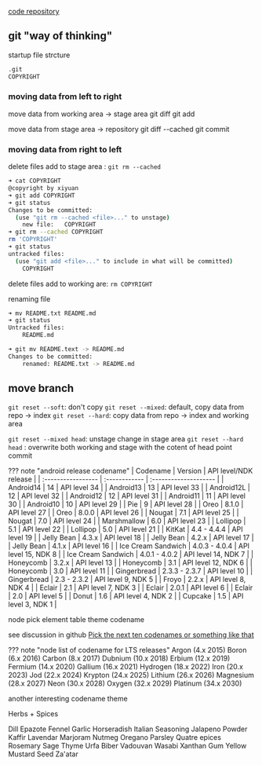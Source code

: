 [code repository]()

## git "way of thinking"

startup file strcture
```bash
.git
COPYRIGHT
```


### moving data from left to right

move data from working area -> stage area
git diff
git add

move data from stage area -> repository
git diff --cached
git commit


### moving data from right to left


delete files add to stage area : `git rm --cached`

```bash
➜ cat COPYRIGHT
@copyright by xiyuan
➜ git add COPYRIGHT
➜ git status
Changes to be committed:
  (use "git rm --cached <file>..." to unstage)
	new file:   COPYRIGHT
➜ git rm --cached COPYRIGHT
rm 'COPYRIGHT'
➜ git status
untracked files:
  (use "git add <file>..." to include in what will be committed)
	COPYRIGHT
```

delete files add to working are: `rm COPYRIGHT`




renaming file
```bash
➜ mv README.txt README.md
➜ git status
Untracked files:
	README.md
```




```bash
➜ git mv README.text -> README.md
Changes to be committed:
    renamed: README.txt -> README.md
```


## move branch
`git reset --soft`: don't copy
`git reset --mixed`: default, copy data from repo -> index
`git reset --hard`: copy data from repo -> index and working area

`git reset --mixed head`: unstage change in stage area
`git reset --hard head` : overwrite both working and stage with the cotent of head point commit





[^releases codeNmae]: android releases codename



??? note "android release codename"
    | Codename           | Version       | API level/NDK release |
    | :----------------- | :------------ | :-------------------- |
    | Android14          | 14            | API level 34          |
    | Android13          | 13            | API level 33          |
    | Android12L         | 12            | API level 32          |
    | Android12          | 12            | API level 31          |
    | Android11          | 11            | API level 30          |
    | Android10          | 10            | API level 29          |
    | Pie                | 9             | API level 28          |
    | Oreo               | 8.1.0         | API level 27          |
    | Oreo               | 8.0.0         | API level 26          |
    | Nougat             | 7.1           | API level 25          |
    | Nougat             | 7.0           | API level 24          |
    | Marshmallow        | 6.0           | API level 23          |
    | Lollipop           | 5.1           | API level 22          |
    | Lollipop           | 5.0           | API level 21          |
    | KitKat             | 4.4 - 4.4.4   | API level 19          |
    | Jelly Bean         | 4.3.x         | API level 18          |
    | Jelly Bean         | 4.2.x         | API level 17          |
    | Jelly Bean         | 4.1.x         | API level 16          |
    | Ice Cream Sandwich | 4.0.3 - 4.0.4 | API level 15, NDK 8   |
    | Ice Cream Sandwich | 4.0.1 - 4.0.2 | API level 14, NDK 7   |
    | Honeycomb          | 3.2.x         | API level 13          |
    | Honeycomb          | 3.1           | API level 12, NDK 6   |
    | Honeycomb          | 3.0           | API level 11          |
    | Gingerbread        | 2.3.3 - 2.3.7 | API level 10          |
    | Gingerbread        | 2.3 - 2.3.2   | API level 9, NDK 5    |
    | Froyo              | 2.2.x         | API level 8, NDK 4    |
    | Eclair             | 2.1           | API level 7, NDK 3    |
    | Eclair             | 2.0.1         | API level 6           |
    | Eclair             | 2.0           | API level 5           |
    | Donut              | 1.6           | API level 4, NDK 2    |
    | Cupcake            | 1.5           | API level 3, NDK 1    |


node pick element table theme codename

see discussion in github [Pick the next ten codenames or something like that](https://github.com/nodejs/Release/issues/291)


??? note "node list of codename for LTS releases"
    Argon (4.x 2015)
    Boron (6.x 2016)
    Carbon (8.x 2017)
    Dubnium (10.x 2018)
    Erbium (12.x 2019)
    Fermium (14.x 2020)
    Gallium (16.x 2021)
    Hydrogen (18.x 2022)
    Iron (20.x 2023)
    Jod (22.x 2024)
    Krypton (24.x 2025)
    Lithium (26.x 2026)
    Magnesium (28.x 2027)
    Neon (30.x 2028)
    Oxygen (32.x 2029)
    Platinum (34.x 2030)



another interesting codename theme

Herbs + Spices

Dill
Epazote
Fennel
Garlic
Horseradish
Italian Seasoning
Jalapeno Powder
Kaffir
Lavendar
Marjoram
Nutmeg
Oregano
Parsley
Quatre epices
Rosemary
Sage
Thyme
Urfa Biber
Vadouvan
Wasabi
Xanthan Gum
Yellow Mustard Seed
Za'atar

